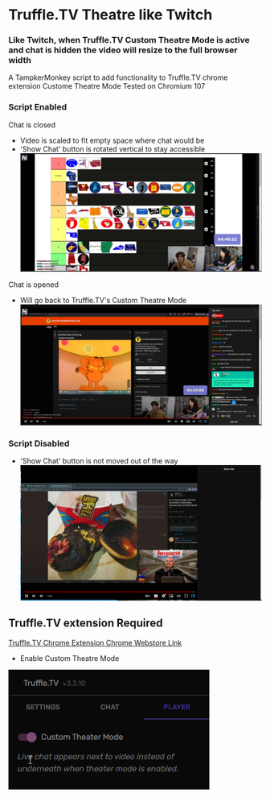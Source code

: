 # Truffle.TV Theatre like Twitch
### Like Twitch, when Truffle.TV Custom Theatre Mode is active and chat is hidden the video will resize to the full browser width
A TampkerMonkey script to add functionality to Truffle.TV chrome extension Custome Theatre Mode
Tested on Chromium 107

### Script Enabled
Chat is closed 
- Video is scaled to fit empty space where chat would be
- 'Show Chat' button is rotated vertical to stay accessible
![Script Enabled](https://github.com/jeremyriveradev/Truffle.TV-Theatre-like-Twitch/blob/2ae8147638801e96df6b6eae41897c007010322b/imgs/TheatreHiddenChat.png)

Chat is opened
- Will go back to Truffle.TV's Custom Theatre Mode
![Script Enabled](https://github.com/jeremyriveradev/Truffle.TV-Theatre-like-Twitch/blob/2ae8147638801e96df6b6eae41897c007010322b/imgs/YTChatOpen.png)

### Script Disabled
- 'Show Chat' button is not moved out of the way
![Script Disabled](https://github.com/jeremyriveradev/Truffle.TV-Theatre-like-Twitch/blob/2ae8147638801e96df6b6eae41897c007010322b/imgs/BeforeTheatreHiddenChat.png)

## Truffle.TV extension Required
[Truffle.TV Chrome Extension Chrome Webstore Link](https://chrome.google.com/webstore/detail/truffletv-formerly-known/bkkjeefjfjcfdfifddmkdmcpmaakmelp)
- Enable Custom Theatre Mode

![Truffle.TV Enable Custom Theatre Mode](https://github.com/jeremyriveradev/Truffle.TV-Theatre-like-Twitch/blob/2ae8147638801e96df6b6eae41897c007010322b/imgs/TruffleTVCustomTheatreModeEnabled.png)
